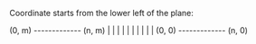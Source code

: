 Coordinate starts from the lower left of the plane: 

(0, m) ------------- (n, m)
|                       |
|                       |
|                       |
|                       |
|                       |
(0, 0) ------------- (n, 0)